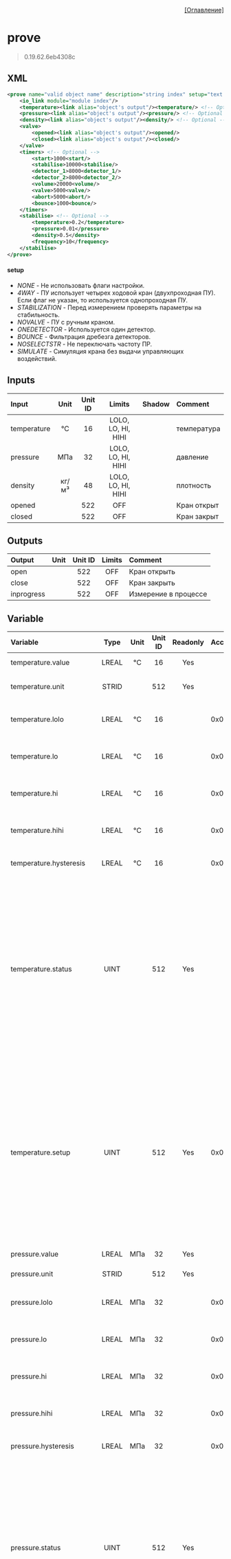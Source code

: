 <p align='right'><a href='index.html'>[Оглавление]</a></p>

# prove
> 0.19.62.6eb4308c
## XML
````xml
<prove name="valid object name" description="string index" setup="text value | text value | ... | text value" >
	<io_link module="module index"/>
	<temperature><link alias="object's output"/><temperature/> <!-- Optional -->
	<pressure><link alias="object's output"/><pressure/> <!-- Optional -->
	<density><link alias="object's output"/><density/> <!-- Optional -->
	<valve>
		<opened><link alias="object's output"/><opened/>
		<closed><link alias="object's output"/><closed/>
	</valve>
	<timers> <!-- Optional -->
		<start>1000<start/>
		<stabilise>10000<stabilise/>
		<detector_1>8000<detector_1/>
		<detector_2>8000<detector_2/>
		<volume>20000<volume/>
		<valve>5000<valve/>
		<abort>5000<abort/>
		<bounce>1000<bounce/>
	</timers>
	<stabilise> <!-- Optional -->
		<temperature>0.2</temperature>
		<pressure>0.01</pressure>
		<density>0.5</density>
		<frequency>10</frequency>
	</stabilise>
</prove>
````

#### setup
* _NONE_  - Не использовать флаги настройки.
* _4WAY_  - ПУ использует четырех ходовой кран (двухпроходная ПУ). Если флаг не указан, то используется однопроходная ПУ.
* _STABILIZATION_  - Перед измерением проверять параметры на стабильность.
* _NOVALVE_  - ПУ с ручным краном.
* _ONEDETECTOR_  - Используется один детектор.
* _BOUNCE_  - Фильтрация дребезга детекторов.
* _NOSELECTSTR_  - Не переключать частоту ПР.
* _SIMULATE_  - Симуляция крана без выдачи управляющих воздействий.

## Inputs
Input | Unit | Unit ID | Limits | Shadow | Comment
:-- |:--:|:--:|:--:|:--:|:--
temperature | °C | 16 | LOLO, LO, HI, HIHI |  | температура
pressure | МПа | 32 | LOLO, LO, HI, HIHI |  | давление
density | кг/м³ | 48 | LOLO, LO, HI, HIHI |  | плотность
opened |  | 522 | OFF |  | Кран открыт
closed |  | 522 | OFF |  | Кран закрыт

## Outputs
Output | Unit | Unit ID | Limits | Comment
:-- |:--:|:--:|:--:|:--
open |  | 522 | OFF | Кран открыть
close |  | 522 | OFF | Кран закрыть
inprogress |  | 522 | OFF | Измерение в процессе

## Variable
Variable | Type | Unit | Unit ID | Readonly | Access | Comment
:-- |:--:|:--:|:--:|:--:|:-- |:--
temperature.value | LREAL | °C | 16 | Yes |   | температура. Текущее значение
temperature.unit | STRID |  | 512 | Yes |   | температура. Единицы измерения
temperature.lolo | LREAL | °C | 16 |  | 0x00000200 | температура. Значение аварийного минимума
temperature.lo | LREAL | °C | 16 |  | 0x00000200 | температура. Значение предаварийного минимума
temperature.hi | LREAL | °C | 16 |  | 0x00000200 | температура. Значение предаварийного максимума
temperature.hihi | LREAL | °C | 16 |  | 0x00000200 | температура. Значение аварийного максимума
temperature.hysteresis | LREAL | °C | 16 |  | 0x00000200 | температура. Значение гистерезиса
temperature.status | UINT |  | 512 | Yes |   | температура. Статус:<br/>0: Неопределен<br/>1: Недействительное значение<br/>2: Значение ниже аварийного минимума<br/>3: Значение ниже предаварийного минимума<br/>4: Значение в рабочем диапазоне<br/>5: Значение выше предаварийного максимума<br/>6: Значение выше аварийного максимума<br/>
temperature.setup | UINT |  | 512 | Yes | 0x00000200 | температура. Настройка:<br/>0x0001: Не выдавать сообщения<br/>0x0002: Выдавать сообщение аварийного минимума<br/>0x0004: Выдавать сообщение предаварийного минимума<br/>0x0008: Выдавать сообщение предаварийного максимума<br/>0x0010: Выдавать сообщение аварийного максимума<br/>
pressure.value | LREAL | МПа | 32 | Yes |   | давление. Текущее значение
pressure.unit | STRID |  | 512 | Yes |   | давление. Единицы измерения
pressure.lolo | LREAL | МПа | 32 |  | 0x00000200 | давление. Значение аварийного минимума
pressure.lo | LREAL | МПа | 32 |  | 0x00000200 | давление. Значение предаварийного минимума
pressure.hi | LREAL | МПа | 32 |  | 0x00000200 | давление. Значение предаварийного максимума
pressure.hihi | LREAL | МПа | 32 |  | 0x00000200 | давление. Значение аварийного максимума
pressure.hysteresis | LREAL | МПа | 32 |  | 0x00000200 | давление. Значение гистерезиса
pressure.status | UINT |  | 512 | Yes |   | давление. Статус:<br/>0: Неопределен<br/>1: Недействительное значение<br/>2: Значение ниже аварийного минимума<br/>3: Значение ниже предаварийного минимума<br/>4: Значение в рабочем диапазоне<br/>5: Значение выше предаварийного максимума<br/>6: Значение выше аварийного максимума<br/>
pressure.setup | UINT |  | 512 | Yes | 0x00000200 | давление. Настройка:<br/>0x0001: Не выдавать сообщения<br/>0x0002: Выдавать сообщение аварийного минимума<br/>0x0004: Выдавать сообщение предаварийного минимума<br/>0x0008: Выдавать сообщение предаварийного максимума<br/>0x0010: Выдавать сообщение аварийного максимума<br/>
density.value | LREAL | кг/м³ | 48 | Yes |   | плотность. Текущее значение
density.unit | STRID |  | 512 | Yes |   | плотность. Единицы измерения
density.lolo | LREAL | кг/м³ | 48 |  | 0x00000200 | плотность. Значение аварийного минимума
density.lo | LREAL | кг/м³ | 48 |  | 0x00000200 | плотность. Значение предаварийного минимума
density.hi | LREAL | кг/м³ | 48 |  | 0x00000200 | плотность. Значение предаварийного максимума
density.hihi | LREAL | кг/м³ | 48 |  | 0x00000200 | плотность. Значение аварийного максимума
density.hysteresis | LREAL | кг/м³ | 48 |  | 0x00000200 | плотность. Значение гистерезиса
density.status | UINT |  | 512 | Yes |   | плотность. Статус:<br/>0: Неопределен<br/>1: Недействительное значение<br/>2: Значение ниже аварийного минимума<br/>3: Значение ниже предаварийного минимума<br/>4: Значение в рабочем диапазоне<br/>5: Значение выше предаварийного максимума<br/>6: Значение выше аварийного максимума<br/>
density.setup | UINT |  | 512 | Yes | 0x00000200 | плотность. Настройка:<br/>0x0001: Не выдавать сообщения<br/>0x0002: Выдавать сообщение аварийного минимума<br/>0x0004: Выдавать сообщение предаварийного минимума<br/>0x0008: Выдавать сообщение предаварийного максимума<br/>0x0010: Выдавать сообщение аварийного максимума<br/>
opened.value | LREAL |  | 522 | Yes |   | Кран открыт. Текущее значение
opened.unit | STRID |  | 512 | Yes |   | Кран открыт. Единицы измерения
closed.value | LREAL |  | 522 | Yes |   | Кран закрыт. Текущее значение
closed.unit | STRID |  | 512 | Yes |   | Кран закрыт. Единицы измерения
open.value | LREAL |  | 522 | Yes |   | Кран открыть. Текущее значение
open.unit | STRID |  | 512 | Yes |   | Кран открыть. Единицы измерения
close.value | LREAL |  | 522 | Yes |   | Кран закрыть. Текущее значение
close.unit | STRID |  | 512 | Yes |   | Кран закрыть. Единицы измерения
inprogress.value | LREAL |  | 522 | Yes |   | Измерение в процессе. Текущее значение
inprogress.unit | STRID |  | 512 | Yes |   | Измерение в процессе. Единицы измерения
command | UINT |  | 512 |  | 0x00008000 | Команда:<br/>0: Нет действий<br/>1: Запустить процедуру поверки<br/>2: Прервать процедуру поверки<br/>3: Сбросить ошибку<br/>
setup | UINT |  | 512 |  | 0x00008000 | Настройка:<br/>0x0000: Не использовать флаги настройки.<br/>0x0001: ПУ использует четырех ходовой кран (двухпроходная ПУ). Если флаг не указан, то используется однопроходная ПУ.<br/>0x0002: Перед измерением проверять параметры на стабильность.<br/>0x0004: ПУ с ручным краном.<br/>0x0008: Используется один детектор.<br/>0x0010: Фильтрация дребезга детекторов.<br/>0x0020: Не переключать частоту ПР.<br/>0x0040: Симуляция крана без выдачи управляющих воздействий.<br/>
state | UINT |  | 512 | Yes |   | Статус:<br/>0: Процедура не запущена<br/>1: Запуск процедуры поверки<br/>2: Стабилизация<br/>3: Запуск шара<br/>4: Поворот крана в верхнюю позицию<br/>5: Ожидание поворота крана в верхнюю позицию<br/>6: Поворот крана в нижнюю позицию<br/>7: Ожидание первого детектора<br/>8: Ожидание второго детектора<br/>9: Вычисления<br/>10: Ожидание возврата шара<br/>12: Обратный ход шара. Ожидание первого детектора<br/>11: Обратный ход шара. Ожидание второго детектора<br/>13: Проход шара завершен<br/>14: Процедура завершена<br/>15: Прерывание процедуры<br/>65: Нет расхода<br/>66: Ошибка стабилизации<br/>67: Ошибка поворота крана в верхнюю позицию<br/>68: Ошибка поворота крана в нижнюю позицию<br/>69: Ошибка первого детектора<br/>70: Ошибка второго детектора<br/>71: Ошибка детекторов<br/>72: Ошибка возврата шара<br/>73: Выбрана не корректный ПР<br/>75: Обратных ход шара. Ошибка первого детектора<br/>74: Обратных ход шара. Ошибка второго детектора<br/>
stream_no | UINT |  | 512 | Yes |   | Номер ПР для поверки
direction | UINT |  | 512 | Yes |   | Проход шара:<br/>1: Прямой проход шара<br/>2: Обратных проход шара<br/>
timer.start | UDINT | мс | 210 |  | 0x00008000 | Значение таймера выбора требуемого ПР
timer.stabilization | UDINT | мс | 210 |  | 0x00008000 | Значение таймера стабилизации
timer.detector1 | UDINT | мс | 210 |  | 0x00008000 | Максимальное время прохода шара от корзины до первого детектора
timer.detector2 | UDINT | мс | 210 |  | 0x00008000 | Максимальное время прохода шара от второго детектора до корзины
timer.volume | UDINT | мс | 210 |  | 0x00008000 | Максимальное время прохода шара от первого детектора до второго
timer.valve | UDINT | мс | 210 |  | 0x00008000 | Значение таймера поворота корзины
timer.bounce | UDINT | мс | 210 |  | 0x00008000 | Значение таймера анти-дребезга
result.prove.frequency | LREAL | Гц | 192 | Yes |   | Средневзвешанное значение частоты во время процедуры
result.prove.temperature | LREAL | °C | 16 | Yes |   | Средневзвешанное значение температуры ПУ во время процедуры
result.prove.pressure | LREAL | МПа | 32 | Yes |   | Средневзвешанное значение давления ПУ во время процедуры
result.prove.density | LREAL | кг/м³ | 48 | Yes |   | Средневзвешанное значение плотности ПУ во время процедуры
result.stream.temperature | LREAL | °C | 16 | Yes |   | Средневзвешанное значение температуры ПР во время процедуры
result.stream.pressure | LREAL | МПа | 32 | Yes |   | Средневзвешанное значение давления ПР во время процедуры
result.stream.density | LREAL | кг/м³ | 48 | Yes |   | Средневзвешанное значение плотности ПР во время процедуры
result.stream.kf | LREAL |  | 512 | Yes |   | Средневзвешанное значение К-фактора ПР во время процедуры
detectors.present | UINT |  | 512 | Yes |   | Мгновенное значение флагов детекторов:<br/>0x0001: Детектор 1<br/>0x0002: Детектор 2<br/>0x0004: Детектор 3<br/>0x0008: Детектор 4<br/>
detectors.fixed | UINT |  | 512 | Yes |   | Зафиксированное значение флагов детекторов:<br/>0x0001: Детектор 1<br/>0x0002: Детектор 2<br/>0x0004: Детектор 3<br/>0x0008: Детектор 4<br/>
stabilization.temperature | LREAL | °C | 16 |  | 0x00008000 | Предельное значение разности температур во время стабилизации
stabilization.pressure | LREAL | МПа | 32 |  | 0x00008000 | Предельное значение разности давления во время стабилизации
stabilization.density | LREAL | кг/м³ | 48 |  | 0x00008000 | Предельное значение разности плотности во время стабилизации
stabilization.frequency | LREAL | Гц | 192 |  | 0x00008000 | Предельное значение разности частот ПР во время стабилизации
result.volume1.count | LREAL | имп | 514 | Yes |   | Количество импульсов для объема 1-3-1
result.volume1.time | LREAL | с | 211 | Yes |   | Время прохода шара 1-3-1
result.volume1.fcount | LREAL | имп | 514 | Yes |   | Количество импульсов для объема 1-3
result.volume1.ftime | LREAL | с | 211 | Yes |   | Время прохода шара 1-3
result.volume1.rcount | LREAL | имп | 514 | Yes |   | Количество импульсов для объема 3-1
result.volume1.rtime | LREAL | с | 211 | Yes |   | Время прохода шара 3-1
result.volume2.count | LREAL | имп | 514 | Yes |   | Количество импульсов для объема 2-4-2
result.volume2.time | LREAL | с | 211 | Yes |   | Время прохода шара 2-4-2
result.volume2.fcount | LREAL | имп | 514 | Yes |   | Количество импульсов для объема 2-4
result.volume2.ftime | LREAL | с | 211 | Yes |   | Время прохода шара 2-4
result.volume2.rcount | LREAL | имп | 514 | Yes |   | Количество импульсов для объема 4-2
result.volume2.rtime | LREAL | с | 211 | Yes |   | Время прохода шара 4-2
fault | UDINT |  | 512 | Yes |   | Флаг ошибки


<p align='right'><a href='index.html'>[Оглавление]</a></p>

